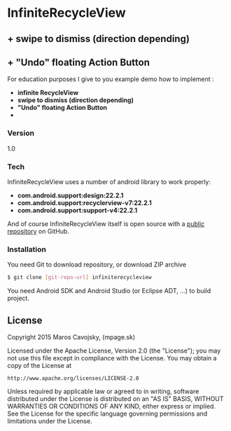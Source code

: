 # InfiniteRecycleView
## + swipe to dismiss (direction depending)
## + "Undo" floating Action Button

For education purposes I give to you example demo how to implement :

  - **infinite RecycleView**
  - **swipe to dismiss (direction depending)**
  - **"Undo" floating Action Button**
  - 
### Version
1.0

### Tech

InfiniteRecycleView uses a number of android library to work properly:
* **com.android.support:design:22.2.1**
* **com.android.support:recyclerview-v7:22.2.1**
* **com.android.support:support-v4:22.2.1**

And of course InfiniteRecycleView itself is open source with a [public repository](https://github.com/marosc/infiniteRecycleView) on GitHub.

### Installation
You need Git to download repository, or download ZIP archive

```sh
$ git clone [git-repo-url] infiniterecycleview
```

You need Android SDK and Android Studio (or Eclipse ADT, ...) to build project.

License
----

Copyright 2015 Maros Cavojsky, (mpage.sk)

Licensed under the Apache License, Version 2.0 (the "License");
you may not use this file except in compliance with the License.
You may obtain a copy of the License at

    http://www.apache.org/licenses/LICENSE-2.0

Unless required by applicable law or agreed to in writing, software
distributed under the License is distributed on an "AS IS" BASIS,
WITHOUT WARRANTIES OR CONDITIONS OF ANY KIND, either express or implied.
See the License for the specific language governing permissions and
limitations under the License.

